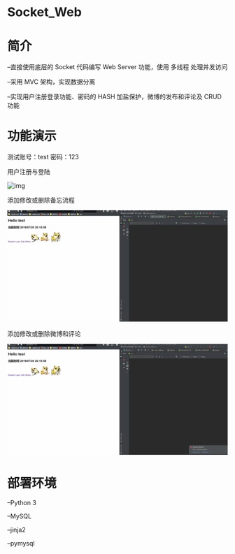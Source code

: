 # Socket_Web
# 简介
–直接使用底层的 Socket 代码编写 Web Server 功能，使用 多线程 处理并发访问

–采用 MVC 架构，实现数据分离

–实现用户注册登录功能、密码的 HASH 加盐保护，微博的发布和评论及 CRUD 功能

# 功能演示
测试账号：test 密码：123

用户注册与登陆

![img](https://github.com/YajueSP1919/socket_web/tree/master/gifs/s1.gif?raw=true)

添加修改或删除备忘流程

![img](https://github.com/YajueSP1919/socket_web/blob/master/gifs/s2.gif?raw=true)

添加修改或删除微博和评论

![img](https://github.com/YajueSP1919/socket_web/blob/master/gifs/s3.gif?raw=true)

# 部署环境

–Python 3

–MySQL

–jinja2

–pymysql
